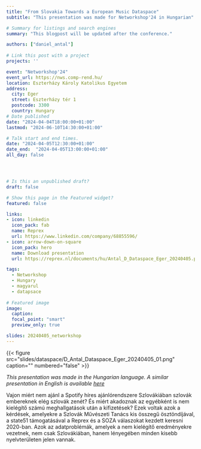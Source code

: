 ```yaml
---
title: "From Slovakia Towards a European Music Dataspace"
subtitle: "This presentation was made for Networkshop'24 in Hungarian"

# Summary for listings and search engines
summary: "This blogpost will be updated after the conference."

authors: ["daniel_antal"]
 
# Link this post with a project
projects: ''

event: "Networkshop'24" 
event_url: https://nws.comp-rend.hu/
location: Eszterházy Károly Katolikus Egyetem
address:
  city: Eger
  street: Eszterházy tér 1
  postcode: 3300
  country: Hungary
# Date published
date: "2024-04-04T18:00:00+01:00"
lastmod: "2024-06-10T14:30:00+01:00"

# Talk start and end times.
date: "2024-04-05T12:30:00+01:00"
date_end:  "2024-04-05T13:00:00+01:00"
all_day: false




# Is this an unpublished draft?
draft: false

# Show this page in the Featured widget?
featured: false

links:
- icon: linkedin
  icon_pack: fab
  name: Reprex
  url: https://www.linkedin.com/company/68855596/
- icon: arrow-down-on-square
  icon_pack: hero
  name: Download presentation
  url: https://reprex.nl/documents/hu/Antal_D_Dataspace_Eger_20240405.pdf

tags:
  - Networkshop
  - Hungary
  - magyarul
  - datapsace
  
# Featured image
image:
  caption: 
  focal_point: "smart"
  preview_only: true

slides: 20240405_networkshop
---
```

<td style="text-align: center;">{{< figure src="slides/dataspace/D_Antal_Dataspace_Eger_20240405_01.png" caption="" numbered="false" >}}</td>

_This presentation was made in the Hungarian language. A similar presentation in English is available [here](/talk/dataweek/)_

Vajon miért nem ajánl a Spotify híres ajánlórendszere Szlovákiában szlovák embereknek elég szlovák zenét?  És miért akadoznak az egyébként is nem kielégítő számú meghallgatások után a kifizetések?  Ezek voltak azok a kérdések, amelyekre a Szlovák Művészeti Tanács kis összegű ösztöndíjával, a state51 támogatásával a Reprex és a SOZA válaszokat kezdett keresni 2020-ban. Azok az adatproblémák, amelyek a nem kielégítő eredményekre vezetnek, nem csak Szlovákiában, hanem lényegében minden kisebb nyelvterületen jelen vannak.
